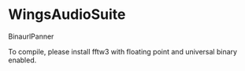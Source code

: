 # WingsAudioSuite

BinaurlPanner

To compile, please install fftw3 with floating point and universal binary enabled.
